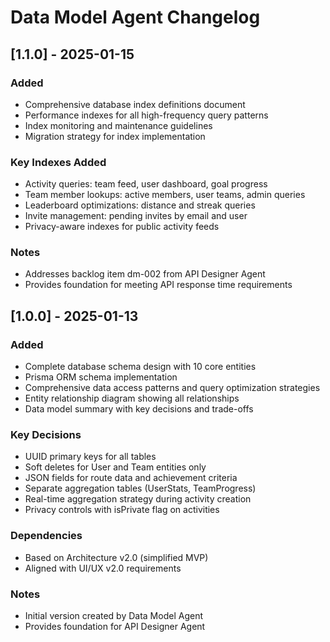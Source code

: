 # Data Model Agent Changelog

## [1.1.0] - 2025-01-15

### Added
- Comprehensive database index definitions document
- Performance indexes for all high-frequency query patterns
- Index monitoring and maintenance guidelines
- Migration strategy for index implementation

### Key Indexes Added
- Activity queries: team feed, user dashboard, goal progress
- Team member lookups: active members, user teams, admin queries
- Leaderboard optimizations: distance and streak queries
- Invite management: pending invites by email and user
- Privacy-aware indexes for public activity feeds

### Notes
- Addresses backlog item dm-002 from API Designer Agent
- Provides foundation for meeting API response time requirements

## [1.0.0] - 2025-01-13

### Added
- Complete database schema design with 10 core entities
- Prisma ORM schema implementation
- Comprehensive data access patterns and query optimization strategies
- Entity relationship diagram showing all relationships
- Data model summary with key decisions and trade-offs

### Key Decisions
- UUID primary keys for all tables
- Soft deletes for User and Team entities only
- JSON fields for route data and achievement criteria
- Separate aggregation tables (UserStats, TeamProgress)
- Real-time aggregation strategy during activity creation
- Privacy controls with isPrivate flag on activities

### Dependencies
- Based on Architecture v2.0 (simplified MVP)
- Aligned with UI/UX v2.0 requirements

### Notes
- Initial version created by Data Model Agent
- Provides foundation for API Designer Agent